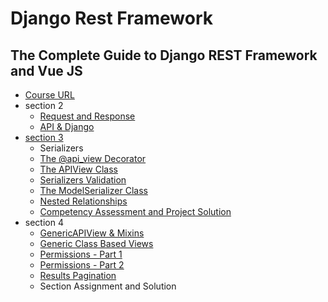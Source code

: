 # Django Rest Framework

## The Complete Guide to Django REST Framework and Vue JS
- [Course URL](https://www.udemy.com/course/the-complete-guide-to-django-rest-framework-and-vue-js/)
- section 2
    - [Request and Response](https://github.com/nameunji/study-python/tree/main/django_rest_framework/requests)
    - [API & Django](https://github.com/nameunji/study-python/tree/main/django_rest_framework/first_api_django/onlinestore)
- [section 3](https://github.com/nameunji/study-python/tree/main/django_rest_framework/section3-drf-level-one/newsapi)
    - Serializers
    - [The @api_view Decorator](https://github.com/nameunji/study-python/blob/main/django_rest_framework/section3-drf-level-one/newsapi/news/api/views.py)
    - [The APIView Class](https://github.com/nameunji/study-python/commit/5fa32248febe2388251e0c1431d1ed6ffc361ee9)
    - [Serializers Validation](https://github.com/nameunji/study-python/commit/30521efcc3c75475db2f1c3594a350e073aa5c83)
    - [The ModelSerializer Class](https://github.com/nameunji/study-python/commit/587f5c9b47b523a21fda33210e6dd68a8b24c3bf)
    - [Nested Relationships](https://github.com/nameunji/study-python/commit/8e0726cef76d936aebd53899f40c1b3edf6bcb76)
    - [Competency Assessment and Project Solution](https://github.com/nameunji/study-python/tree/main/django_rest_framework/section3-drf-level-one/jobboard)
- section 4
    - [GenericAPIView & Mixins](https://github.com/nameunji/study-python/commit/ab7df0f1a512bad3432a845d227a9e1b1ee6c710)
    - [Generic Class Based Views](https://github.com/nameunji/study-python/commit/d911e4b48e95cbffc396e8b26bfa4288afad7e74)
    - [Permissions - Part 1](https://github.com/nameunji/study-python/commit/c394b85058013fd7ab1dc256bd2de67ea2397750)
    - [Permissions - Part 2](https://github.com/nameunji/study-python/commit/2d4e34c33bd6b7ba0f1ecbdac96d1f2b442988be)
    - [Results Pagination]()
    - Section Assignment and Solution